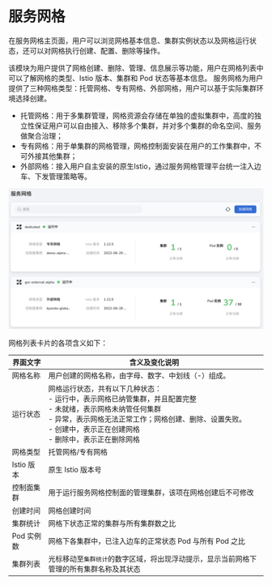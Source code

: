 # 服务网格

在服务网格主页面，用户可以浏览网格基本信息、集群实例状态以及网格运行状态，还可以对网格执行创建、配置、删除等操作。

该模块为用户提供了网格创建、删除、管理、信息展示等功能，用户在网格列表中可以了解网格的类型、Istio 版本、集群和 Pod 状态等基本信息。
服务网格为用户提供了三种网格类型：托管网格、专有网格、外部网格，用户可以基于实际集群环境选择创建。

- 托管网格：用于多集群管理，网格资源会存储在单独的虚拟集群中，高度的独立性保证用户可以自由接入、移除多个集群，并对多个集群的命名空间、服务做聚合治理；
- 专有网格：用于单集群的网格管理，网格控制面安装在用户的工作集群中，不可外接其他集群；
- 外部网格：接入用户自主安装的原生Istio，通过服务网格管理平台统一注入边车、下发管理策略等。

![查看服务网格](../../images/servicemesh01.png)

网格列表卡片的各项含义如下：

| 界面文字     | 含义及变化说明                                               |
| ------------ | ------------------------------------------------------------ |
| 网格名称    | 用户创建的网格名称，由字母、数字、中划线（-）组成。          |
| 运行状态     | 网格运行状态，共有以下几种状态：<br />- 运行中，表示网格已纳管集群，并且配置完整<br />- 未就绪，表示网格未纳管任何集群 <br />- 异常，表示网格无法正常工作；网格创建、删除、设置失败。 <br />- 创建中，表示正在创建网格 <br />- 删除中，表示正在删除网格 |
| 网格类型     | 托管网格/专有网格                                            |
| Istio 版本   | 原生 Istio 版本号                                            |
| 控制面集群   | 用于运行服务网格控制面的管理集群，该项在网格创建后不可修改   |
| 创建时间     | 网格创建时间                                                 |
| 集群统计     | 网格下状态正常的集群与所有集群数之比                         |
| Pod 实例数 | 网格下各集群中，已注入边车的正常状态 Pod 与所有 Pod 之比     |
| 集群列表     | 光标移动至`集群统计`的数字区域，将出现浮动提示，显示当前网格下管理的所有集群名称及其状态 |
